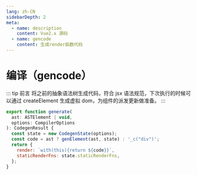```yaml
---
lang: zh-CN
sidebarDepth: 2
meta:
  - name: description
    content: Vue2.x 源码
  - name: gencode
    content: 生成render函数代码
---
```


# 编译（gencode）

::: tip 前言
将之前的抽象语法树生成代码，符合 jsx 语法规范，下次执行的时候可以通过 createElement 生成虚拟 dom，为组件的派发更新做准备。
:::

```js
export function generate(
  ast: ASTElement | void,
  options: CompilerOptions
): CodegenResult {
  const state = new CodegenState(options);
  const code = ast ? genElement(ast, state) : '_c("div")';
  return {
    render: `with(this){return ${code}}`,
    staticRenderFns: state.staticRenderFns,
  };
}
```
